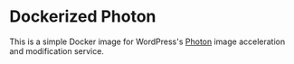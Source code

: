 # Dockerized Photon

This is a simple Docker image for WordPress's [Photon][photon] image
acceleration and modification service.

[photon]: https://developer.wordpress.com/docs/photon/
